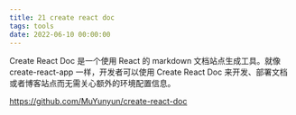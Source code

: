 ```yaml
---
title: 21 create react doc
tags: tools
date: 2022-06-10 00:00:00
---
```


Create React Doc 是一个使用 React 的 markdown 文档站点生成工具。就像 create-react-app 一样，开发者可以使用 Create React Doc 来开发、部署文档或者博客站点而无需关心额外的环境配置信息。

https://github.com/MuYunyun/create-react-doc